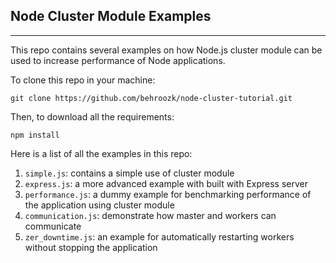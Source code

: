 ## Node Cluster Module Examples
-------------------------------

This repo contains several examples on how Node.js cluster module can be used to increase performance of Node applications.

To clone this repo in your machine:

```
git clone https://github.com/behroozk/node-cluster-tutorial.git
```

Then, to download all the requirements:

```
npm install
```

Here is a list of all the examples in this repo:

1. `simple.js`: contains a simple use of cluster module
2. `express.js`: a more advanced example with built with Express server
3. `performance.js`:  a dummy example for benchmarking performance of the application using cluster module
4. `communication.js`: demonstrate how master and workers can communicate
5. `zer_downtime.js`:  an example for automatically restarting workers without stopping the application